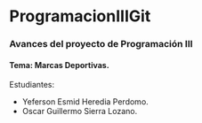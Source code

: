 # ProgramacionIIIGit
 
### Avances del proyecto de Programación III
#### Tema: Marcas Deportivas.
Estudiantes: 
- Yeferson Esmid Heredia Perdomo.
- Oscar Guillermo Sierra Lozano.
